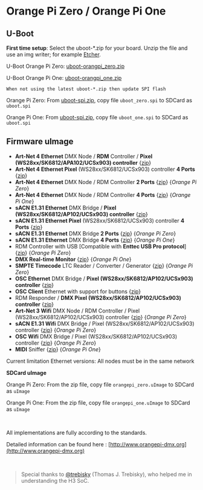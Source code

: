 # Orange Pi Zero / Orange Pi One
## U-Boot

**First time setup**: Select the uboot-*.zip for your board. Unzip the file and use an img writer; for example [Etcher](https://etcher.io).

U-Boot Orange Pi Zero: [uboot-orangpi_zero.zip](https://github.com/vanvught/h3dmx512-zip/blob/master/uboot-orangpi_zero.zip?raw=true)

U-Boot Orange Pi One: [uboot-orangpi_one.zip](https://github.com/vanvught/h3dmx512-zip/blob/master/uboot-orangpi_one.zip?raw=true)

	When not using the latest uboot-*.zip then update SPI flash 

Orange Pi Zero: From [uboot-spi.zip](https://github.com/vanvught/h3dmx512-zip/blob/master/uboot-spi.zip?raw=true), copy file `uboot_zero.spi` to SDCard as `uboot.spi`

Orange Pi One: From [uboot-spi.zip](https://github.com/vanvught/h3dmx512-zip/blob/master/uboot-spi.zip?raw=true), copy file `uboot_one.spi` to SDCard as `uboot.spi` 

## Firmware uImage

- **Art-Net 4 Ethernet** DMX Node / **RDM** Controller / **Pixel (WS28xx/SK6812/APA102/UCSx903) controller** {[zip](https://github.com/vanvught/h3dmx512-zip/blob/master/opi_emac_artnet_dmx.zip?raw=true)}
- **Art-Net 4 Ethernet Pixel** (WS28xx/SK6812/UCSx903) controller **4 Ports** {[zip](https://github.com/vanvught/h3dmx512-zip/blob/master/opi_emac_artnet_pixel_multi.zip?raw=true)} 
- **Art-Net 4 Ethernet** DMX Node / RDM Controller **2 Ports** {[zip](https://github.com/vanvught/h3dmx512-zip/blob/master/opi_emac_artnet_dmx_multi.zip?raw=true)} {*Orange Pi Zero*}
- **Art-Net 4 Ethernet** DMX Node / RDM Controller **4 Ports** {[zip](https://github.com/vanvught/h3dmx512-zip/blob/master/opi_emac_artnet_dmx_multi.zip?raw=true)} {*Orange Pi One*}
-  **sACN E1.31 Ethernet** DMX Bridge / **Pixel (WS28xx/SK6812/AP102/UCSx903) controller** {[zip](https://github.com/vanvught/h3dmx512-zip/blob/master/opi_emac_e131_dmx.zip?raw=true)}
-  **sACN E1.31 Ethernet Pixel** (WS28xx/SK6812/UCSx903) controller **4 Ports** {[zip](https://github.com/vanvught/h3dmx512-zip/blob/master/opi_emac_e131_pixel_multi.zip?raw=true)}
-  **sACN E1.31 Ethernet** DMX Bridge **2 Ports** {[zip](https://github.com/vanvught/h3dmx512-zip/blob/master/opi_emac_e131_dmx_multi.zip?raw=true)} {*Orange Pi Zero*}
-  **sACN E1.31 Ethernet** DMX Bridge **4 Ports** {[zip](https://github.com/vanvught/h3dmx512-zip/blob/master/opi_emac_e131_dmx_multi.zip?raw=true)} {*Orange Pi One*}
- RDM Controller with USB [Compatible with **Enttec USB Pro protocol**] {[zip](https://github.com/vanvught/h3dmx512-zip/blob/master/opi_dmx_usb_pro.zip?raw=true)}  {*Orange Pi Zero*}
- **DMX Real-time Monitor** {[zip](https://github.com/vanvught/h3dmx512-zip/blob/master/opi_dmx_monitor.zip?raw=true)} {*Orange Pi One*}
- **SMPTE Timecode** LTC Reader / Converter / Generator {[zip](https://github.com/vanvught/h3dmx512-zip/blob/master/opi_emac_ltc_smpte.zip?raw=true)}  {*Orange Pi Zero*}
-  **OSC Ethernet** DMX Bridge / **Pixel (WS28xx/SK6812/AP102/UCSx903) controller** {[zip](https://github.com/vanvught/h3dmx512-zip/blob/master/opi_emac_osc_dmx.zip?raw=true)}
-  **OSC Client** Ethernet with support for buttons {[zip](https://github.com/vanvught/h3dmx512-zip/blob/master/opi_emac_osc_client.zip?raw=true)}
- RDM Responder / **DMX Pixel (WS28xx/SK6812/AP102/UCSx903) controller** {[zip](https://github.com/vanvught/h3dmx512-zip/blob/master/h3_rdm_responder.zip?raw=true)}
- **Art-Net 3 Wifi** DMX Node / RDM Controller / Pixel (WS28xx/SK6812/AP102/UCSx903) controller {[zip](https://github.com/vanvught/h3dmx512-zip/blob/master/h3_wifi_artnet_dmx.zip?raw=true)} {*Orange Pi Zero*}
- **sACN E1.31 Wifi** DMX Bridge  / Pixel (WS28xx/SK6812/AP102/UCSx903) controller {[zip](https://github.com/vanvught/h3dmx512-zip/blob/master/h3_wifi_e131_dmx.zip?raw=true)} {*Orange Pi Zero*}
- **OSC Wifi** DMX Bridge / Pixel (WS28xx/SK6812/AP102/UCSx903) controller {[zip](https://github.com/vanvught/h3dmx512-zip/blob/master/h3_wifi_osc_dmx.zip?raw=true)} {*Orange Pi Zero*}
- **MIDI** Sniffer {[zip](https://github.com/vanvught/h3dmx512-zip/blob/master/opi_midi_sniffer.zip?raw=true)}  {*Orange Pi One*}

Current limitation Ethernet versions: All nodes must be in the same network 

**SDCard uImage**

Orange Pi Zero: From the zip file, copy file `orangepi_zero.uImage` to SDCard as `uImage`

Orange Pi One: From the zip file, copy file `orangepi_one.uImage` to SDCard as `uImage`

<br>

All implementations are fully according to the standards.

Detailed information can be found here : [http://www.orangepi-dmx.org](http://www.orangepi-dmx.org)

<br>

> Special thanks to [@trebisky](https://github.com/trebisky/orangepi) (Thomas J. Trebisky), who helped me in understanding the H3 SoC. 